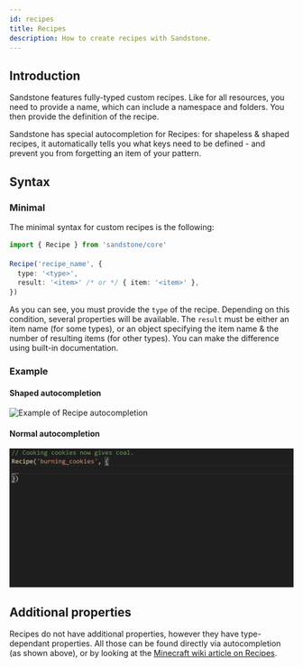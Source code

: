 ```yaml
---
id: recipes
title: Recipes
description: How to create recipes with Sandstone.
---
```


## Introduction
Sandstone features fully-typed custom recipes. Like for all resources, you need to provide a name, which can include a namespace and folders. You then provide the definition of the recipe.

Sandstone has special autocompletion for Recipes: for shapeless & shaped recipes, it automatically tells you what keys need to be defined - and prevent you from forgetting an item of your pattern.

## Syntax

### Minimal

The minimal syntax for custom recipes is the following:
```ts
import { Recipe } from 'sandstone/core'

Recipe('recipe_name', {
  type: '<type>',
  result: '<item>' /* or */ { item: '<item>' },
})
```

As you can see, you must provide the `type` of the recipe. Depending on this condition, several properties will be available. The `result` must be either an item name (for some types), or an object specifying the item name & the number of resulting items (for other types). You can make the difference using built-in documentation.

### Example

#### Shaped autocompletion

![Example of Recipe autocompletion](../../images/autocompletion/recipe.gif)

#### Normal autocompletion

![Second example of Recipe autocompletion](../../images/autocompletion/recipe2.gif)

## Additional properties

Recipes do not have additional properties, however they have type-dependant properties. All those can be found directly via autocompletion (as shown above), or by looking at the [Minecraft wiki article on Recipes](https://minecraft.gamepedia.com/Recipe#JSON_format).